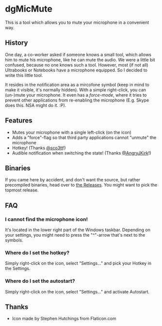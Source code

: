 # dgMicMute
This is a tool which allows you to mute your microphone in a convenient way.

## History
One day, a co-worker asked if someone knows a small tool, which allows him to mute his microphone, like he can mute the audio.
We were a little bit confused, because no one knows such a tool. However, most (if not all) Ultrabooks or Notebooks have a microphone equipped.
So I decided to write this little tool.

It resides in the notification area as a mircofone symbol (keep in mind to make it visible, it's normally hidden). With a simple right-click, you can (un-)mute your microphone.
It even has a *force-mode*, where it tries to prevent other applications from re-enabling the microphone (E.g. Skype does this. NSA might do it. :P).

## Features
- Mutes your microphone with a single left-click (on the icon)
- Adds a "force"-flag so that third party applications cannot "unmute" the microphone
- Hotkey! (Thanks [@sco3tt](https://github.com/sco3tt)!)
- Audible notification when switching the state! (Thanks [@AngryJKirk](https://github.com/AngryJKirk)!)

## Binaries
If you came here by accident, and don't want the source, but rather precompiled binaries, head over to [the Releases](https://github.com/DanielGilbert/dgMicMute/releases). You might want to pick the topmost release.

## FAQ
### I cannot find the microphone icon!
It's located in the lower right part of the Windows taskbar. Depending on your settings, you might need to press the "^"-arrow that's next to the symbols.
### Where do I set the hotkey?
Simply right-click on the icon, select "Settings..." and pick your Hotkey in the Settings.
### Where do I set the autostart?
Simply right-click on the icon, select "Settings..." and activate Autostart.


## Thanks
- Icon made by Stephen Hutchings from Flaticon.com